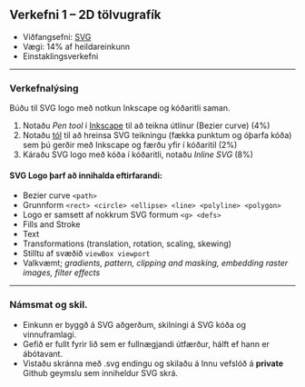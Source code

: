 ## Verkefni 1 – 2D tölvugrafík  

* Viðfangsefni: [SVG](https://github.com/GunnarThorunnarson/FORR3FV05EU/wiki/SVG)
* Vægi: 14% af heildareinkunn
* Einstaklingsverkefni

---

### Verkefnalýsing

Búðu til SVG logo með notkun Inkscape og kóðaritli saman. 

1. Notaðu _Pen tool_ í [Inkscape](https://github.com/GunnarThorunnarson/FORR3FV05EU/wiki/Inkscape) til að teikna útlínur (Bezier curve)  (4%)
2. Notaðu [tól](https://github.com/GunnarThorunnarson/FORR3FV05EU/wiki/SVG#t%C3%B3l-til-a%C3%B0-hreinsa-svg-teikningu) til að hreinsa SVG teikningu (fækka punktum og óþarfa kóða) sem þú gerðir með Inkscape og færðu yfir í kóðaritil (2%)
3. Káraðu SVG logo með kóða í kóðaritli, notaðu _Inline SVG_ (8%)


#### SVG Logo þarf að innihalda eftirfarandi:

- Bezier curve `<path>`
- Grunnform `<rect> <circle> <ellipse> <line> <polyline> <polygon> `
- Logo er samsett af nokkrum SVG formum `<g> <defs>`
- Fills and Stroke 
- Text
- Transformations (translation, rotation, scaling, skewing)
- Stilltu af svæðið `viewBox viewport`
- Valkvæmt; _gradients, pattern, clipping and masking, embedding raster images, filter effects_ 

---

### Námsmat og skil.
* Einkunn er byggð á SVG aðgerðum, skilningi á SVG kóða og vinnuframlagi.
* Gefið er fullt fyrir lið sem er fullnægjandi útfærður, hálft ef hann er ábótavant.
* Vistaðu skránna með .svg endingu og skilaðu á Innu vefslóð á **private** Github geymslu sem inniheldur SVG skrá.
